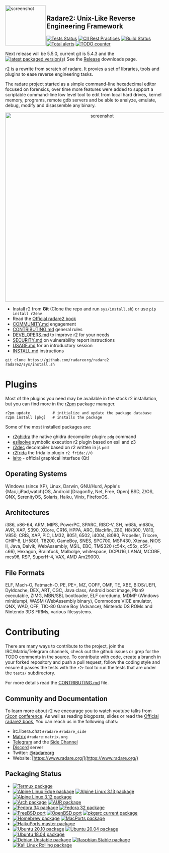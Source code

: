 <img src="doc/images/r2emoji.png" alt="screenshot" align="left" width="128px">

## Radare2: Unix-Like Reverse Engineering Framework

[![Tests Status](https://github.com/radareorg/radare2/workflows/CI/badge.svg?branch=master)](https://github.com/radareorg/radare2/actions/workflows/ci.yml?query=branch%3Amaster) [![CII Best Practices](https://bestpractices.coreinfrastructure.org/projects/741/badge)](https://bestpractices.coreinfrastructure.org/projects/741) [![Build Status](https://scan.coverity.com/projects/416/badge.svg)](https://scan.coverity.com/projects/416) [![Total alerts](https://img.shields.io/lgtm/alerts/g/radareorg/radare2.svg?logo=lgtm&logoWidth=18)](https://lgtm.com/projects/g/radareorg/radare2/alerts/) [![TODO counter](https://img.shields.io/github/search/radareorg/radare2/TODO.svg)](https://github.com/radareorg/radare2/search?q=TODO)

Next release will be 5.5.0, current git is 5.4.3 and the [![latest packaged version(s)](https://repology.org/badge/latest-versions/radare2.svg)](https://repology.org/project/radare2/versions) See the [Release](https://github.com/radareorg/radare2/releases) downloads page.

r2 is a rewrite from scratch of radare. It provies a set of libraries, tools and
plugins to ease reverse engineering tasks.

The radare project started as a simple command-line hexadecimal editor focused on
forensics, over time more features were added to support a scriptable command-line
low level tool to edit from local hard drives, kernel memory, programs, remote gdb
servers and be able to analyze, emulate, debug, modify and disassemble any binary.

<p align="center">
<a href="https://www.radare.org/"><img src="doc/images/shot.png" alt="screenshot" align="center" border=0 width="600px"></a>
</p>

* Install r2 from **Git** (Clone the repo and run `sys/install.sh`) or use `pip install r2env`
* Read the [Official radare2 book](https://book.rada.re)
* [COMMUNITY.md](COMMUNITY.md) engagement
* [CONTRIBUTING.md](CONTRIBUTING.md) general rules
* [DEVELOPERS.md](DEVELOPERS.md) to improve r2 for your needs
* [SECURITY.md](SECURITY.md) on vulnerability report instructions
* [USAGE.md](USAGE.md) for an introductory session
* [INSTALL.md](INSTALL.md) instructions

```
git clone https://github.com/radareorg/radare2
radare2/sys/install.sh
```

# Plugins

Most of the plugins you need may be available in the stock r2 installation,
but you can find more in the [r2pm](https://github.com/radareorg/radare2-pm) package manager.

```
r2pm update          # initialize and update the package database
r2pm install [pkg]   # installs the package
```

Some of the most installed packages are:

* [r2ghidra](https://github.com/radareorg/r2ghidra) the native ghidra decompiler plugin: `pdg` command
* [esilsolve](https://github.com/radareorg/esilsolve) symbolic execution r2 plugin based on esil and z3
* [r2dec](https://github.com/wargio/r2dec-js) decompiler based on r2 written in js `pdd`
* [r2frida](https://github.com/nowsecure/r2frida) the frida io plugin `r2 frida://0`
* [iaito](https://github.com/radareorg/iaito) - official graphical interface (Qt)

## Operating Systems

Windows (since XP), Linux, Darwin, GNU/Hurd, Apple's {Mac,i,iPad,watch}OS, Android
[Dragonfly, Net, Free, Open] BSD, Z/OS, QNX, SerenityOS, Solaris, Haiku, Vinix, FirefoxOS.

## Architectures

i386, x86-64, ARM, MIPS, PowerPC, SPARC, RISC-V, SH, m68k, m680x, AVR,
XAP, S390, XCore, CR16, HPPA, ARC, Blackfin, Z80, H8/300, V810,
V850, CRIS, XAP, PIC, LM32, 8051, 6502, i4004, i8080, Propeller,
Tricore, CHIP-8, LH5801, T8200, GameBoy, SNES, SPC700, MSP430, Xtensa,
NIOS II, Java, Dalvik, WebAssembly, MSIL, EBC, TMS320 (c54x, c55x,
c55+, c66), Hexagon, Brainfuck, Malbolge, whitespace, DCPU16, LANAI,
MCORE, mcs96, RSP, SuperH-4, VAX, AMD Am29000.

## File Formats

ELF, Mach-O, Fatmach-O, PE, PE+, MZ, COFF, OMF, TE, XBE, BIOS/UEFI,
Dyldcache, DEX, ART, CGC, Java class, Android boot image, Plan9 executable,
ZIMG, MBN/SBL bootloader, ELF coredump, MDMP (Windows minidump),
WASM (WebAssembly binary), Commodore VICE emulator, QNX, WAD, OFF, TIC-80
Game Boy (Advance), Nintendo DS ROMs and Nintendo 3DS FIRMs, various filesystems.

# Contributing

There are many ways to contribute to the project, join the IRC/Matrix/Telegram
channels, check out the github issues or grep for the TODO comments in the source.
To contribute with code, create a branch in your forked repository and push
a pull request, follow the coding style and ensure it passes the tests with
the `r2r` tool to run the tests that are under the `tests/` subdirectory.

For more details read the [CONTRIBUTING.md](CONTRIBUTING.md) file.

## Community and Documentation

To learn more about r2 we encourage you to watch youtube talks from
[r2con](https://www.youtube.com/c/r2con) [conference](https://rada.re/con). As well as reading blogposts,
slides or read the [Official radare2 book](https://book.rada.re), You can reach us in the following chats:

* irc.libera.chat `#radare` `#radare_side`
* [Matrix](https://matrix.org/) `#radare:matrix.org`
* [Telegram](https://t.me/radare) and the [Side Channel](https://t.me/radare_side)
* [Discord](https://discord.gg/MgEdxrMnqx) server
* Twitter: [@radareorg](https://twitter.com/radareorg)
* Website: [https://www.radare.org/](https://www.radare.org/)

## Packaging Status

* [![Termux package](https://repology.org/badge/version-for-repo/termux/radare2.svg)](https://repology.org/project/radare2/versions)
* [![Alpine Linux Edge package](https://repology.org/badge/version-for-repo/alpine_edge/radare2.svg)](https://repology.org/project/radare2/versions) [![Alpine Linux 3.13 package](https://repology.org/badge/version-for-repo/alpine_3_13/radare2.svg)](https://repology.org/project/radare2/versions) [![Alpine Linux 3.12 package](https://repology.org/badge/version-for-repo/alpine_3_12/radare2.svg)](https://repology.org/project/radare2/versions)
* [![Arch package](https://repology.org/badge/version-for-repo/arch/radare2.svg)](https://repology.org/project/radare2/versions) [![AUR package](https://repology.org/badge/version-for-repo/aur/radare2.svg)](https://repology.org/project/radare2/versions)
* [![Fedora 34 package](https://repology.org/badge/version-for-repo/fedora_34/radare2.svg)](https://repology.org/project/radare2/versions) [![Fedora 32 package](https://repology.org/badge/version-for-repo/fedora_32/radare2.svg)](https://repology.org/project/radare2/versions)
* [![FreeBSD port](https://repology.org/badge/version-for-repo/freebsd/radare2.svg)](https://repology.org/project/radare2/versions) [![OpenBSD port](https://repology.org/badge/version-for-repo/openbsd/radare2.svg)](https://repology.org/project/radare2/versions) [![pkgsrc current package](https://repology.org/badge/version-for-repo/pkgsrc_current/radare2.svg)](https://repology.org/project/radare2/versions)
* [![Homebrew package](https://repology.org/badge/version-for-repo/homebrew/radare2.svg)](https://repology.org/project/radare2/versions) [![MacPorts package](https://repology.org/badge/version-for-repo/macports/radare2.svg)](https://repology.org/project/radare2/versions)
* [![HaikuPorts master package](https://repology.org/badge/version-for-repo/haikuports_master/radare2.svg)](https://repology.org/project/radare2/versions)
* [![Ubuntu 20.10 package](https://repology.org/badge/version-for-repo/ubuntu_20_10/radare2.svg)](https://repology.org/project/radare2/versions) [![Ubuntu 20.04 package](https://repology.org/badge/version-for-repo/ubuntu_20_04/radare2.svg)](https://repology.org/project/radare2/versions) [![Ubuntu 18.04 package](https://repology.org/badge/version-for-repo/ubuntu_18_04/radare2.svg)](https://repology.org/project/radare2/versions)
* [![Debian Unstable package](https://repology.org/badge/version-for-repo/debian_unstable/radare2.svg)](https://repology.org/project/radare2/versions) [![Raspbian Stable package](https://repology.org/badge/version-for-repo/raspbian_stable/radare2.svg)](https://repology.org/project/radare2/versions) [![Kali Linux Rolling package](https://repology.org/badge/version-for-repo/kali_rolling/radare2.svg)](https://repology.org/project/radare2/versions)
